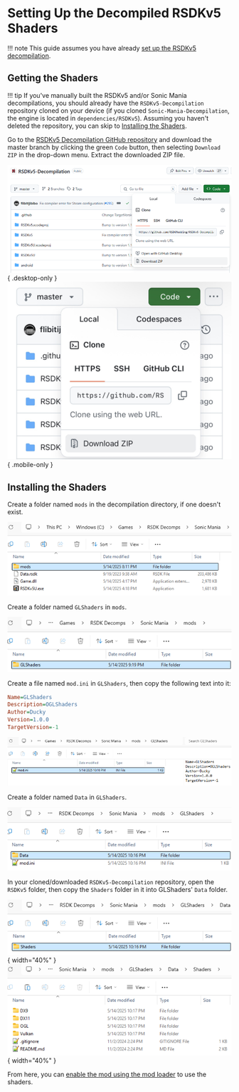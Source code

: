 # Setting Up the Decompiled RSDKv5 Shaders

!!! note
    This guide assumes you have already [set up the RSDKv5 decompilation](Setup.md).

## Getting the Shaders

!!! tip
    If you've manually built the RSDKv5 and/or Sonic Mania decompilations, you should already have the `RSDKv5-Decompilation` repository cloned on your device (if you cloned `Sonic-Mania-Decompilation`, the engine is located in `dependencies/RSDKv5`). Assuming you haven't deleted the repository, you can skip to [Installing the Shaders](#installing-the-shaders).

Go to the [RSDKv5 Decompilation GitHub repository](https://github.com/RSDKModding/RSDKv5-Decompilation) and download the master branch by clicking the green `Code` button, then selecting `Download ZIP` in the drop-down menu. Extract the downloaded ZIP file.

![Download ZIP](/assets/images/GitHub/RSDKv5-Decompilation-DownloadZIP.png){ .desktop-only }
![Download ZIP](/assets/images/GitHub/RSDKv5-Decompilation-DownloadZIP-Mobile.png){ .mobile-only }

## Installing the Shaders

Create a folder named `mods` in the decompilation directory, if one doesn't exist.

![mods](/assets/images/Windows/FileExplorer/SonicMania/ModSetup-mods.png)

Create a folder named `GLShaders` in `mods`.

![GLShaders](/assets/images/Windows/FileExplorer/SonicMania/ShadersSetup-GLShaders.png)

Create a file named `mod.ini` in `GLShaders`, then copy the following text into it:

```ini
Name=GLShaders
Description=OGLShaders
Author=Ducky
Version=1.0.0
TargetVersion=-1
```

![mod.ini](/assets/images/Windows/FileExplorer/SonicMania/ShadersSetup-modINI.png)

Create a folder named `Data` in `GLShaders`.

![Data](/assets/images/Windows/FileExplorer/SonicMania/ShadersSetup-Data.png)

In your cloned/downloaded `RSDKv5-Decompilation` repository, open the `RSDKv5` folder, then copy the `Shaders` folder in it into GLShaders' `Data` folder.

![Shaders](/assets/images/Windows/FileExplorer/SonicMania/ShadersSetup-Shaders.png){ width="40%" } ![Shaders contents](/assets/images/Windows/FileExplorer/SonicMania/ShadersSetup-ShadersContents.png){ width="40%" }

From here, you can [enable the mod using the mod loader](ModSetup.md#using-the-mod-loader) to use the shaders.

